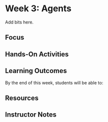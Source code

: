 # Week 3: Agents
Add bits here.

## Focus

## Hands-On Activities


## Learning Outcomes
By the end of this week, students will be able to:


## Resources

## Instructor Notes

